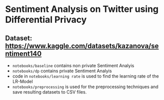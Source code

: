 # Sentiment Analysis on Twitter using Differential Privacy
 
## Dataset: https://www.kaggle.com/datasets/kazanova/sentiment140 

- ```notebooks/baseline``` contains non private Sentiment Analyis
- ```notebooks/dp``` contains private Sentiment Analyis
- code in ```notebooks/learning rate``` is used to find the learning rate of the LR-Model
- ```notebooks/preprocessing``` is used for the preprocessing techniques and save resulting datasets to CSV files.
